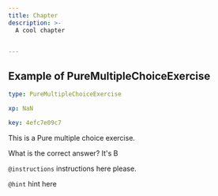 ```yaml
---
title: Chapter
description: >-
  A cool chapter


---
```

## Example of PureMultipleChoiceExercise

```yaml
type: PureMultipleChoiceExercise

xp: NaN

key: 4efc7e09c7
```

This is a Pure multiple choice exercise.

What is the correct answer? It's B

`@instructions`
instructions here please.

`@hint`
hint here







